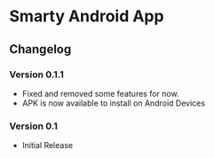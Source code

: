 # Smarty Android App

## Changelog

### Version 0.1.1

- Fixed and removed some features for now.
- APK is now available to install on Android Devices

### Version 0.1

- Initial Release
